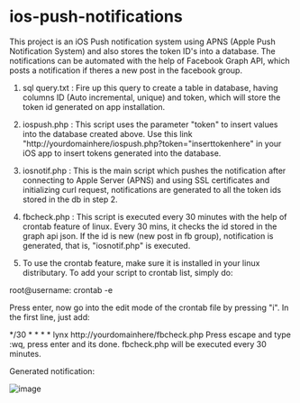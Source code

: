# ios-push-notifications

This project is an iOS Push notification system using APNS (Apple Push Notification System) and also stores the token ID's into a database. The notifications can be automated with the help of Facebook Graph API, which posts a notification if theres a new post in the facebook group.

1. sql query.txt : Fire up this query to create a table in database, having columns ID (Auto incremental, unique) and token, which will store the token id generated on app installation.

2. iospush.php : This script uses the parameter "token" to insert values into the database created above. Use this link "http://yourdomainhere/iospush.php?token="inserttokenhere" in your iOS app to insert tokens generated into the database.

3. iosnotif.php : This is the main script which pushes the notification after connecting to Apple Server (APNS) and using SSL certificates and initializing curl request, notifications are generated to all the token ids stored in the db in step 2.

4. fbcheck.php : This script is executed every 30 minutes with the help of crontab feature of linux. Every 30 mins, it checks the id stored in the graph api json. If the id is new (new post in fb group), notification is generated, that is, "iosnotif.php" is executed.

5. To use the crontab feature, make sure it is installed in your linux distributary. To add your script to crontab list, simply do: 

root@username: crontab -e 

Press enter, now go into the edit mode of the crontab file by pressing "i". In the first line, just add:

*/30 * * * * lynx http://yourdomainhere/fbcheck.php
Press escape and type :wq, press enter and its done. fbcheck.php will be executed every 30 minutes.

Generated notification:

![image](http://puu.sh/u2RKC/1b805ca55f.jpg) 
